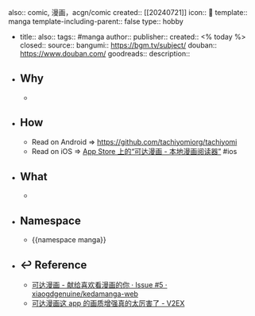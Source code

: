 also:: comic, 漫画，acgn/comic
created:: [[20240721]]
icon:: 📔
template:: manga
template-including-parent:: false
type:: hobby

  - title:: 
    also:: 
    tags:: #manga
    author:: 
    publisher:: 
    created:: <% today %>
    closed:: 
    source:: 
    bangumi:: https://bgm.tv/subject/
    douban:: https://www.douban.com/
    goodreads:: 
    description::
- ## Why
  -
- ## How
  - Read on Android => https://github.com/tachiyomiorg/tachiyomi
  - Read on iOS => [App Store 上的“可达漫画 - 本地漫画阅读器”](https://apps.apple.com/cn/app/可达漫画-本地漫画阅读器/id1545372338) #ios
- ## What
  -
- ## Namespace
  - {{namespace manga}}
- ## ↩ Reference
  - [可达漫画 - 献给喜欢看漫画的你 · Issue #5 · xiaogdgenuine/kedamanga-web](https://github.com/xiaogdgenuine/kedamanga-web/issues/5)
  - [可达漫画这 app 的画质增强真的太厉害了 - V2EX](https://v2ex.com/t/817532)
